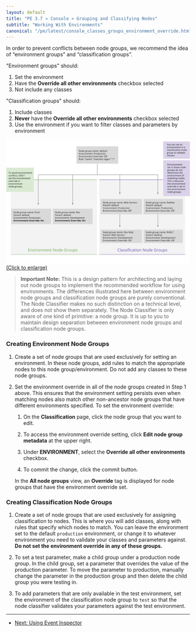 ```yaml
---
layout: default
title: "PE 3.7 » Console » Grouping and Classifying Nodes"
subtitle: "Working With Environments"
canonical: "/pe/latest/console_classes_groups_environment_override.html"
---
```



In order to prevent conflicts between node groups, we recommend the idea of “environment groups” and “classification groups”.

"Environment groups" should:

1. Set the environment
2. Have the **Override all other environments** checkbox selected
3. Not include any classes

"Classification groups" should:

1. Include classes
2. **Never** have the **Override all other environments** checkbox selected
3. Use the environment if you want to filter classes and parameters by environment

<a href="./images/console/env_workflow.svg"><img src="./images/console/env_workflow.svg" alt="Environment Workflow" title="Click to enlarge"> (Click to enlarge)</a>

> **Important Note:** This is a design pattern for architecting and laying out node groups to implement the recommended workflow for using environments. The differences illustrated here between environment node groups and classification node groups are purely conventional. The Node Classifier makes no such distinction on a technical level, and does not show them separately. The Node Classifier is only aware of one kind of primitive: a node group. It is up to you to maintain design separation between environment node groups and classification node groups.

### Creating Environment Node Groups

1. Create a set of node groups that are used exclusively for setting an environment. In these node groups, add rules to match the appropriate nodes to this node group/environment. Do not add any classes to these node groups.

2. Set the environment override in all of the node groups created in Step 1 above. This ensures that the environment setting persists even when matching nodes also match other non-ancestor node groups that have different environments specified. To set the environment override:

    1. On the **Classification** page, click the node group that you want to edit.

    2. To access the environment override setting, click **Edit node group metadata** at the upper right.

    3. Under **ENVIRONMENT**, select the **Override all other environments** checkbox.

    4. To commit the change, click the commit button.

    In the **All node groups** view, an **Override** tag is displayed for node groups that      have the environment override set.

### Creating Classification Node Groups

1. Create a set of node groups that are used exclusively for assigning classification to nodes. This is where you will add classes, along with rules that specify which nodes to match. You can leave the environment set to the default `production` environment, or change it to whatever environment you need to validate your classes and parameters against. **Do not set the environment override in any of these groups.**

2. To set a test parameter, make a child group under a production node group. In the child group, set a parameter that overrides the value of the production parameter. To move the parameter to production, manually change the parameter in the production group and then delete the child group you were testing in.

3. To add parameters that are only available in the test environment, set the environment of the classification node group to `test` so that the node classifier validates your parameters against the test environment.


* * *

- [Next: Using Event Inspector](./console_event-inspector.html)
